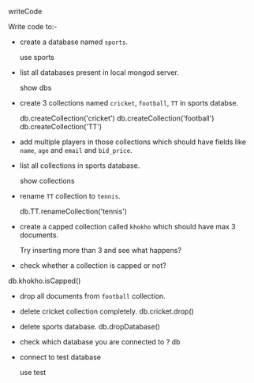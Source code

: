 writeCode

Write code to:-

- create a database named `sports`.

  use sports
  
- list all databases present in local mongod server.
  
  show dbs

- create 3 collections named `cricket`, `football`, `TT` in sports databse.

  db.createCollection('cricket')
  db.createCollection('football')
  db.createCollection('TT')


- add multiple players in those collections which should have fields like `name`, `age` and `email` and `bid_price`.

- list all collections in sports database.

  show collections

- rename `TT` collection to `tennis`.

  db.TT.renameCollection('tennis')

- create a capped collection called `khokho` which should have max 3 documents.
  
  
  Try inserting more than 3 and see what happens?

- check whether a collection is capped or not?

db.khokho.isCapped()

- drop all documents from `football` collection.


- delete cricket collection completely.
  db.cricket.drop()

- delete sports database.
  db.dropDatabase()
- check which database you are connected to ?
   db
- connect to test database

  use test

